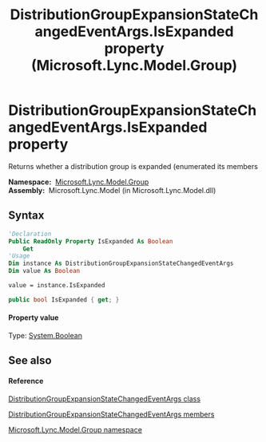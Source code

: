 ﻿---
title: DistributionGroupExpansionStateChangedEventArgs.IsExpanded property  (Microsoft.Lync.Model.Group)
TOCTitle: 'IsExpanded property '
ms:assetid: P:Microsoft.Lync.Model.Group.DistributionGroupExpansionStateChangedEventArgs.IsExpanded_DI_3_UC_OCS14MrefLyncWPF
ms:mtpsurl: https://msdn.microsoft.com/en-us/library/microsoft.lync.model.group.distributiongroupexpansionstatechangedeventargs.isexpanded_di_3_uc_ocs14mreflyncwpf(v=office.15)
ms:contentKeyID: 48594463
ms.date: 07/28/2014
mtps_version: v=office.15
f1_keywords:
- Microsoft.Lync.Model.Group.DistributionGroupExpansionStateChangedEventArgs.IsExpanded
dev_langs:
- CSharp
- JScript
- VB
- other
---

# DistributionGroupExpansionStateChangedEventArgs.IsExpanded property

Returns whether a distribution group is expanded (enumerated its members

**Namespace:**  [Microsoft.Lync.Model.Group](microsoft-lync-model-group-namespace_2.md)  
**Assembly:**  Microsoft.Lync.Model (in Microsoft.Lync.Model.dll)

## Syntax

``` vb
'Declaration
Public ReadOnly Property IsExpanded As Boolean
    Get
'Usage
Dim instance As DistributionGroupExpansionStateChangedEventArgs
Dim value As Boolean

value = instance.IsExpanded
```

``` csharp
public bool IsExpanded { get; }
```

#### Property value

Type: [System.Boolean](http://msdn2.microsoft.com/en-us/library/a28wyd50)  

## See also

#### Reference

[DistributionGroupExpansionStateChangedEventArgs class](distributiongroupexpansionstatechangedeventargs-class-microsoft-lync-model-group_2.md)

[DistributionGroupExpansionStateChangedEventArgs members](distributiongroupexpansionstatechangedeventargs-members-microsoft-lync-model-group_2.md)

[Microsoft.Lync.Model.Group namespace](microsoft-lync-model-group-namespace_2.md)

